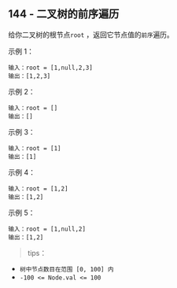 ## 144 - 二叉树的前序遍历
给你二叉树的根节点`root` ，返回它节点值的` 前序 `遍历。

示例 1：
```
输入：root = [1,null,2,3]
输出：[1,2,3]
```
示例 2：
```
输入：root = []
输出：[]
```
示例 3：
```
输入：root = [1]
输出：[1]
```
示例 4：
```
输入：root = [1,2]
输出：[1,2]
```
示例 5：
```
输入：root = [1,null,2]
输出：[1,2]
```

>tips：
+ `树中节点数目在范围 [0, 100] 内`
+ `-100 <= Node.val <= 100`